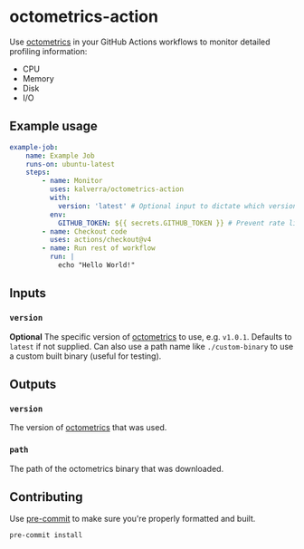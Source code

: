# octometrics-action

Use [octometrics](https://github.com/kalverra/octometrics) in your GitHub Actions workflows to monitor detailed profiling information:

* CPU
* Memory
* Disk
* I/O

## Example usage

```yaml
example-job:
    name: Example Job
    runs-on: ubuntu-latest
    steps:
        - name: Monitor
          uses: kalverra/octometrics-action
          with:
            version: 'latest' # Optional input to dictate which version of octometrics to use
          env:
            GITHUB_TOKEN: ${{ secrets.GITHUB_TOKEN }} # Prevent rate limiting
        - name: Checkout code
          uses: actions/checkout@v4
        - name: Run rest of workflow
          run: |
            echo "Hello World!"
```

## Inputs

### `version`

**Optional** The specific version of [octometrics](https://github.com/kalverra/octometrics) to use, e.g. `v1.0.1`. Defaults to `latest` if not supplied. Can also use a path name like `./custom-binary` to use a custom built binary (useful for testing).

## Outputs

### `version`

The version of [octometrics](https://github.com/kalverra/octometrics) that was used.

### `path`

The path of the octometrics binary that was downloaded.

## Contributing

Use [pre-commit](https://pre-commit.com/) to make sure you're properly formatted and built.

```sh
pre-commit install
```
